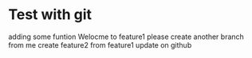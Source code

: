 # Test with git
adding some funtion
Welocme to feature1
please create another branch from me
create feature2 from feature1
update on github

